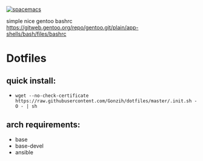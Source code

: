 [![spacemacs](https://cdn.rawgit.com/syl20bnr/spacemacs/442d025779da2f62fc86c2082703697714db6514/assets/spacemacs-badge.svg)](https://github.com/syl20bnr/spacemacs)

simple nice gentoo bashrc https://gitweb.gentoo.org/repo/gentoo.git/plain/app-shells/bash/files/bashrc

# Dotfiles

## quick install:
  * `wget --no-check-certificate https://raw.githubusercontent.com/Gonzih/dotfiles/master/.init.sh -O - | sh`

## arch requirements:
  * base
  * base-devel
  * ansible
